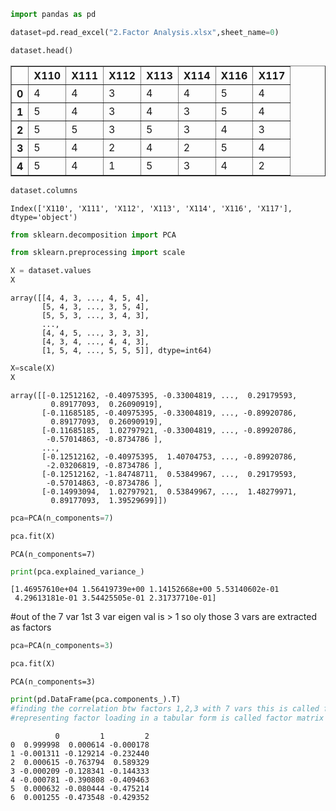 ```python
import pandas as pd

```


```python
dataset=pd.read_excel("2.Factor Analysis.xlsx",sheet_name=0)
```


```python
dataset.head()
```




<div>
<style scoped>
    .dataframe tbody tr th:only-of-type {
        vertical-align: middle;
    }

    .dataframe tbody tr th {
        vertical-align: top;
    }

    .dataframe thead th {
        text-align: right;
    }
</style>
<table border="1" class="dataframe">
  <thead>
    <tr style="text-align: right;">
      <th></th>
      <th>X110</th>
      <th>X111</th>
      <th>X112</th>
      <th>X113</th>
      <th>X114</th>
      <th>X116</th>
      <th>X117</th>
    </tr>
  </thead>
  <tbody>
    <tr>
      <th>0</th>
      <td>4</td>
      <td>4</td>
      <td>3</td>
      <td>4</td>
      <td>4</td>
      <td>5</td>
      <td>4</td>
    </tr>
    <tr>
      <th>1</th>
      <td>5</td>
      <td>4</td>
      <td>3</td>
      <td>4</td>
      <td>3</td>
      <td>5</td>
      <td>4</td>
    </tr>
    <tr>
      <th>2</th>
      <td>5</td>
      <td>5</td>
      <td>3</td>
      <td>5</td>
      <td>3</td>
      <td>4</td>
      <td>3</td>
    </tr>
    <tr>
      <th>3</th>
      <td>5</td>
      <td>4</td>
      <td>2</td>
      <td>4</td>
      <td>2</td>
      <td>5</td>
      <td>4</td>
    </tr>
    <tr>
      <th>4</th>
      <td>5</td>
      <td>4</td>
      <td>1</td>
      <td>5</td>
      <td>3</td>
      <td>4</td>
      <td>2</td>
    </tr>
  </tbody>
</table>
</div>




```python
dataset.columns
```




    Index(['X110', 'X111', 'X112', 'X113', 'X114', 'X116', 'X117'], dtype='object')




```python
from sklearn.decomposition import PCA
```


```python
from sklearn.preprocessing import scale
```


```python
X = dataset.values
X
```




    array([[4, 4, 3, ..., 4, 5, 4],
           [5, 4, 3, ..., 3, 5, 4],
           [5, 5, 3, ..., 3, 4, 3],
           ...,
           [4, 4, 5, ..., 3, 3, 3],
           [4, 3, 4, ..., 4, 4, 3],
           [1, 5, 4, ..., 5, 5, 5]], dtype=int64)




```python
X=scale(X)
X
```




    array([[-0.12512162, -0.40975395, -0.33004819, ...,  0.29179593,
             0.89177093,  0.26090919],
           [-0.11685185, -0.40975395, -0.33004819, ..., -0.89920786,
             0.89177093,  0.26090919],
           [-0.11685185,  1.02797921, -0.33004819, ..., -0.89920786,
            -0.57014863, -0.8734786 ],
           ...,
           [-0.12512162, -0.40975395,  1.40704753, ..., -0.89920786,
            -2.03206819, -0.8734786 ],
           [-0.12512162, -1.84748711,  0.53849967, ...,  0.29179593,
            -0.57014863, -0.8734786 ],
           [-0.14993094,  1.02797921,  0.53849967, ...,  1.48279971,
             0.89177093,  1.39529699]])




```python
pca=PCA(n_components=7)
```


```python
pca.fit(X)
```




    PCA(n_components=7)




```python
print(pca.explained_variance_)
```

    [1.46957610e+04 1.56419739e+00 1.14152668e+00 5.53140602e-01
     4.29613181e-01 3.54425505e-01 2.31737710e-01]
    

#out of the 7 var 
1st 3 var eigen val is > 1
so oly those 3 vars are extracted as factors


```python
pca=PCA(n_components=3)
```


```python
pca.fit(X)
```




    PCA(n_components=3)




```python
print(pd.DataFrame(pca.components_).T) 
#finding the correlation btw factors 1,2,3 with 7 vars this is called factor loading
#representing factor loading in a tabular form is called factor matrix

```

              0         1         2
    0  0.999998  0.000614 -0.000178
    1 -0.001311 -0.129214 -0.232440
    2  0.000615 -0.763794  0.589329
    3 -0.000209 -0.128341 -0.144333
    4 -0.000781 -0.390808 -0.409463
    5  0.000632 -0.080444 -0.475214
    6  0.001255 -0.473548 -0.429352
    


```python

```
